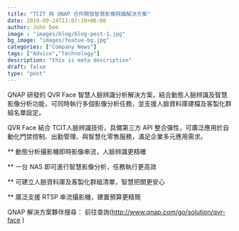 ```yaml
---
title: "TCIT 與 QNAP 合作開發智慧影像辨識解決方案"
date: 2019-09-24T11:07:10+06:00
author: John Doe
image : "images/blog/blog-post-1.jpg"
bg_image: "images/featue-bg.jpg"
categories: ["Company News"]
tags: ["Advice","Technology"]
description: "this is meta description"
draft: false
type: "post"
---
```



QNAP 研發的 QVR Face 智慧人臉辨識分析解決方案，結合動態人臉辨識及智慧影像分析功能，可同時執行多個影像分析任務，並支援人臉資料庫建檔及客製化群組名單設定。</p>

QVR Face  結合 TCIT人臉辨識技術，具備第三方 API 整合彈性，可廣泛應用於自動化門禁控制、出勤管理、與智慧化零售服務，滿足企業多元應用需求。</p>


** 動態分析攝影機即時影像串流，人臉辨識更精確

** 一台 NAS 即可進行智慧影像分析，任務執行更高效

** 可建立人臉資料庫及客製化群組清單，智慧把關更安心

** 廣泛支援 RTSP 串流攝影機，建置預算更精簡


QNAP 解決方案夥伴搜尋： 前往查詢(http://www.qnap.com/go/solution/qvr-face )
</p>


